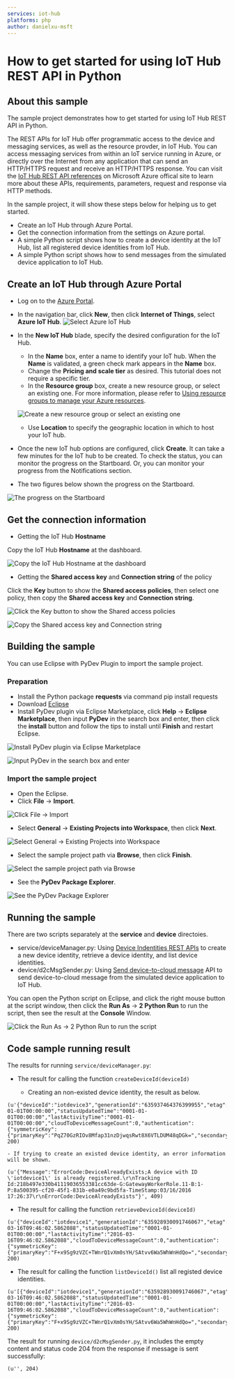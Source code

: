 ```yaml
---
services: iot-hub
platforms: php
author: danielxu-msft
---
```


# How to get started for using IoT Hub REST API in Python
## About this sample
The sample project demonstrates how to get started for using IoT Hub REST API in Python.

The REST APIs for IoT Hub offer programmatic access to the device and messaging services, as well as the resource provder, in IoT Hub. You can access messaging services from within an IoT service running in Azure, or directly over the Internet from any application that can send an HTTP/HTTPS request and receive an HTTP/HTTPS response. You can visit the [IoT Hub REST API references](https://msdn.microsoft.com/en-us/library/azure/mt548492.aspx) on Microsoft Azure offical site to learn more about these APIs, requirements, parameters, request and response via HTTP methods.

In the sample project, it will show these steps below for helping us to get started.

- Create an IoT Hub through Azure Portal.
- Get the connection information from the settings on Azure portal.
- A simple Python script shows how to create a device identity at the IoT Hub, list all registered device identities from IoT Hub.
- A simple Python script shows how to send messages from the simulated device application to IoT Hub.


## Create an IoT Hub through Azure Portal
- Log on to the [Azure Portal](https://portal.azure.com/).
- In the navigation bar, click **New**, then click **Internet of Things**, select **Azure IoT Hub**.
![Select Azure IoT Hub](./Images/1.png)
- In the **New IoT Hub** blade, specify the desired configuration for the IoT Hub.
    - In the **Name** box, enter a name to identify your IoT hub. When the **Name** is validated, a green check mark appears in the **Name** box.
    - Change the **Pricing and scale tier** as desired. This tutorial does not require a specific tier.
    - In the **Resource group** box, create a new resource group, or select an existing one. For more information, please refer to [Using resource groups to manage your Azure resources](https://azure.microsoft.com/en-us/documentation/articles/resource-group-portal/).

    ![Create a new resource group or select an existing one](./Images/2.png)
    - Use **Location** to specify the geographic location in which to host your IoT hub.
- Once the new IoT hub options are configured, click **Create**. It can take a few minutes for the IoT hub to be created. To check the status, you can monitor the progress on the Startboard. Or, you can monitor your progress from the Notifications section.
- The two figures below shown the progress on the Startboard.

![The progress on the Startboard](./Images/3.png)


## Get the connection information
- Getting the IoT Hub **Hostname**

Copy the IoT Hub **Hostname** at the dashboard.

![Copy the IoT Hub Hostname at the dashboard](./Images/4.png)

- Getting the **Shared access key** and **Connection string** of the policy

Click the **Key** button to show the **Shared access policies**, then select one policy, then copy the **Shared access key** and **Connection string**.

![Click the Key button to show the Shared access policies](./Images/5.png)

![Copy the Shared access key and Connection string](./Images/6.png)

## Building the sample
You can use Eclipse with PyDev Plugin to import the sample project.
### Preparation
- Install the Python package **requests** via command pip install requests
- Download [Eclipse](https://eclipse.org/downloads/)
- Install PyDev plugin via Eclipse Marketplace, click **Help** -> **Eclipse Marketplace**, then input **PyDev** in the search box and enter, then click the **install** button and follow the tips to install until **Finish** and restart Eclipse.

![Install PyDev plugin via Eclipse Marketplace](./Images/7.png)

![Input PyDev in the search box and enter](./Images/8.png)

### Import the sample project
- Open the Eclipse.
- Click **File** -> **Import**.

![Click File -> Import](./Images/9.png)

- Select **General** -> **Existing Projects into Workspace**, then click **Next**.

![Select General -> Existing Projects into Workspace](./Images/10.png)

- Select the sample project path via **Browse**, then click **Finish**.

![Select the sample project path via Browse](./Images/11.png)

- See the **PyDev Package Explorer**.

![See the PyDev Package Explorer](./Images/12.png)

## Running the sample
There are two scripts separately at the **service** and **device** directoies.
- service/deviceManager.py: Using [Device Indentities REST APIs](https://msdn.microsoft.com/en-us/library/azure/mt548489.aspx) to create a new device identity, retrieve a device identity, and list device identities.
- device/d2cMsgSender.py: Using [Send device-to-cloud message](https://msdn.microsoft.com/en-US/library/azure/mt590784.aspx) API to send device-to-cloud message from the simulated device application to IoT Hub.

You can open the Python script on Eclipse, and click the right mouse button at the script window, then click the **Run As** -> **2 Python Run** to run the script, then see the result at the **Console** Window.

![Click the Run As -> 2 Python Run to run the script](./Images/13.png)

## Code sample running result
The results for running `service/deviceManager.py`:


- The result for calling the function `createDeviceId(deviceId)`

    - Creating an non-existed device identity, the result as below.
```
(u'{"deviceId":"iotdevice3","generationId":"635937464376399955","etag":"MA==","connectionState":"Disconnected","status":"enabled","statusReason":null,"connectionStateUpdatedTime":"0001-01-01T00:00:00","statusUpdatedTime":"0001-01-01T00:00:00","lastActivityTime":"0001-01-01T00:00:00","cloudToDeviceMessageCount":0,"authentication":{"symmetricKey":{"primaryKey":"PqZ70GzRIOv8Mfap31nzDjwqsRwt8X6VTLDUM48qDGk=","secondaryKey":"gZfLMBuwgNDOuYbJZNK8ZXLGCm5WJba4CVGvXBV/0qM="}}}', 200)
```

    - If trying to create an existed device identity, an error information will be shown.
```
(u'{"Message":"ErrorCode:DeviceAlreadyExists;A device with ID \'iotdevice1\' is already registered.\r\nTracking Id:218b497e330b41119036553381cc63de-G:GatewayWorkerRole.11-B:1-P:8a500395-cf20-45f1-831b-e0a49c9bd5fa-TimeStamp:03/16/2016 17:26:37\r\nErrorCode:DeviceAlreadyExists"}', 409)
```

- The result for calling the function `retrieveDeviceId(deviceId)`
```
(u'{"deviceId":"iotdevice1","generationId":"635928930091746067","etag":"MA==","connectionState":"Disconnected","status":"enabled","statusReason":null,"connectionStateUpdatedTime":"2016-03-16T09:46:02.5862088","statusUpdatedTime":"0001-01-01T00:00:00","lastActivityTime":"2016-03-16T09:46:02.5862088","cloudToDeviceMessageCount":0,"authentication":{"symmetricKey":{"primaryKey":"F+x9Sg9zVZC+TWnrQ1vXm0sYH/SAtvv6Wa5WhWnHdQo=","secondaryKey":"vZaSU6/8Mah4Chu28Vzx07/Feqe1a2EeDeUNEo9EY10="}}}', 200)
```

- The result for calling the function `listDeviceId()` list all registed device identities.
```
(u'[{"deviceId":"iotdevice1","generationId":"635928930091746067","etag":"MA==","connectionState":"Disconnected","status":"enabled","statusReason":null,"connectionStateUpdatedTime":"2016-03-16T09:46:02.5862088","statusUpdatedTime":"0001-01-01T00:00:00","lastActivityTime":"2016-03-16T09:46:02.5862088","cloudToDeviceMessageCount":0,"authentication":{"symmetricKey":{"primaryKey":"F+x9Sg9zVZC+TWnrQ1vXm0sYH/SAtvv6Wa5WhWnHdQo=","secondaryKey":"vZaSU6/8Mah4Chu28Vzx07/Feqe1a2EeDeUNEo9EY10="}}}]', 200)
```

The result for running `device/d2cMsgSender.py`, it includes the empty content and status code 204 from the response if message is sent successfully:
```
(u'', 204)
```

